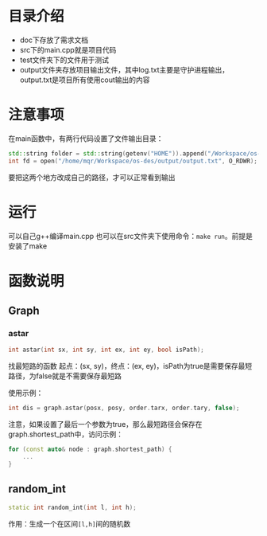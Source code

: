 # 目录介绍
- doc下存放了需求文档
- src下的main.cpp就是项目代码
- test文件夹下的文件用于测试
- output文件夹存放项目输出文件，其中log.txt主要是守护进程输出，output.txt是项目所有使用cout输出的内容
# 注意事项
在main函数中，有两行代码设置了文件输出目录：
```cpp
std::string folder = std::string(getenv("HOME")).append("/Workspace/os-des/output");
int fd = open("/home/mqr/Workspace/os-des/output/output.txt", O_RDWR);
```
要把这两个地方改成自己的路径，才可以正常看到输出
# 运行
可以自己g++编译main.cpp
也可以在src文件夹下使用命令：`make run`。前提是安装了make
# 函数说明
## Graph
### astar
```cpp
int astar(int sx, int sy, int ex, int ey, bool isPath);
```
找最短路的函数
起点：(sx, sy)，终点：(ex, ey)，isPath为true是需要保存最短路径，为false就是不需要保存最短路

使用示例：
```cpp
int dis = graph.astar(posx, posy, order.tarx, order.tary, false);
```

注意，如果设置了最后一个参数为true，那么最短路径会保存在graph.shortest_path中，访问示例：
```cpp
for (const auto& node : graph.shortest_path) {
    ... 
}
```

## random_int
```cpp
static int random_int(int l, int h);
```
作用：生成一个在区间`[l,h]`间的随机数